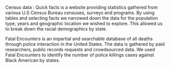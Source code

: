 Census data :
Quick facts is a website providing statistics gathered from various U.S Census Bureau censuses, surveys and programs. By using tables and selecting facts we narrowed down the data for the population type, years and geographic location we wished to explore. This allowed us to break down the racial demographics by state. 

Fatal Encounters is an impartial and searchable database of all deaths through police interaction in the United States. The data is gathered by paid researchers, public records requests and crowdsourced data. We used Fatal Encounters to identify the number of police killings cases against Black American by states. 
